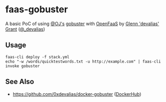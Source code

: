 # faas-gobuster

A basic PoC of using [@OJ's](https://github.com/OJ) [gobuster](https://github.com/OJ/gobuster) with [OpenFaaS](https://www.openfaas.com/) by [Glenn 'devalias' Grant](http://devalias.net/) ([@_devalias](https://twitter.com/_devalias))

## Usage

```
faas-cli deploy -f stack.yml
echo "-w /words/quicktestwords.txt -u http://example.com" | faas-cli invoke gobuster
```

## See Also

* https://github.com/0xdevalias/docker-gobuster ([DockerHub](https://hub.docker.com/r/devalias/gobuster/))
